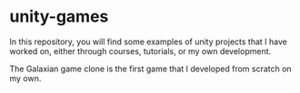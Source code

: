 # unity-games

In this repository, you will find some examples of unity projects that I have worked on, either through courses, tutorials, or my own development.

The Galaxian game clone is the first game that I developed from scratch on my own.
